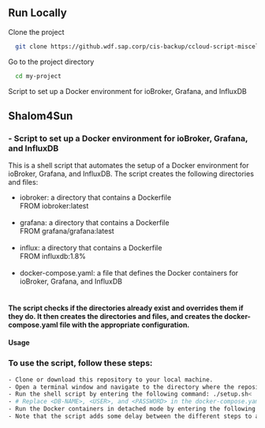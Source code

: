 ## Run Locally

Clone the project

```bash
  git clone https://github.wdf.sap.corp/cis-backup/ccloud-script-miscellaneous.git
```

Go to the project directory

```bash
  cd my-project
```

Script to set up a Docker environment for ioBroker, Grafana, and InfluxDB



## Shalom4Sun

### - Script to set up a Docker environment for ioBroker, Grafana, and InfluxDB


This is a shell script that automates the setup of a Docker environment for ioBroker, Grafana, and InfluxDB. The script creates the following directories and files:

- iobroker: a directory that contains a Dockerfile <br>FROM iobroker:latest<br><br>
- grafana: a directory that contains a Dockerfile <br>FROM grafana/grafana:latest<br><br>
- influx: a directory that contains a Dockerfile  <br>FROM influxdb:1.8%<br><br>
- docker-compose.yaml: a file that defines the Docker containers for ioBroker, Grafana, and InfluxDB<br><br>
#### The script checks if the directories already exist and overrides them if they do. It then creates the directories and files, and creates the docker-compose.yaml file with the appropriate configuration.

#### Usage
### To use the script, follow these steps:

```bash
- Clone or download this repository to your local machine.
- Open a terminal window and navigate to the directory where the repository is located.
- Run the shell script by entering the following command: ./setup.sh<
- # Replace <DB-NAME>, <USER>, and <PASSWORD> in the docker-compose.yaml file with appropriate values.
- Run the Docker containers in detached mode by entering the following command: docker-compose up -d
- Note that the script adds some delay between the different steps to avoid any issues that may arise if the different steps execute too quickly.
  
```





